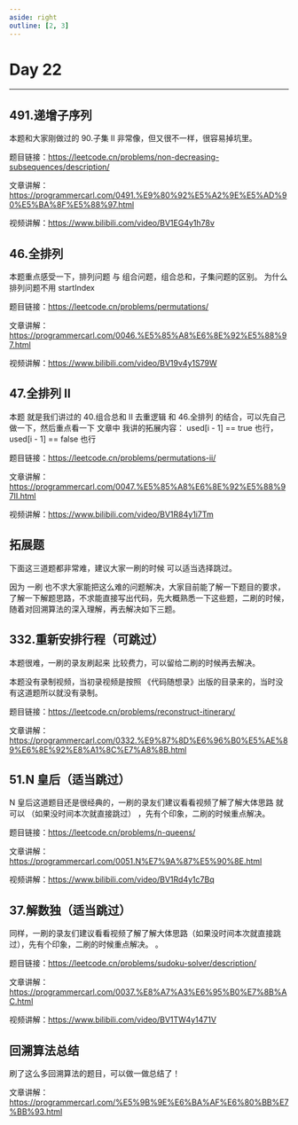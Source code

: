 ```yaml
---
aside: right
outline: [2, 3]
---
```


# Day 22

---

## 491.递增子序列

本题和大家刚做过的 90.子集 II 非常像，但又很不一样，很容易掉坑里。

题目链接：https://leetcode.cn/problems/non-decreasing-subsequences/description/

文章讲解：https://programmercarl.com/0491.%E9%80%92%E5%A2%9E%E5%AD%90%E5%BA%8F%E5%88%97.html

视频讲解：https://www.bilibili.com/video/BV1EG4y1h78v

## 46.全排列

本题重点感受一下，排列问题 与 组合问题，组合总和，子集问题的区别。 为什么排列问题不用 startIndex

题目链接：https://leetcode.cn/problems/permutations/

文章讲解：https://programmercarl.com/0046.%E5%85%A8%E6%8E%92%E5%88%97.html

视频讲解：https://www.bilibili.com/video/BV19v4y1S79W

## 47.全排列 II

本题 就是我们讲过的 40.组合总和 II 去重逻辑 和 46.全排列 的结合，可以先自己做一下，然后重点看一下 文章中 我讲的拓展内容： used[i - 1] == true 也行，used[i - 1] == false 也行

题目链接：https://leetcode.cn/problems/permutations-ii/

文章讲解：https://programmercarl.com/0047.%E5%85%A8%E6%8E%92%E5%88%97II.html

视频讲解：https://www.bilibili.com/video/BV1R84y1i7Tm

## 拓展题

下面这三道题都非常难，建议大家一刷的时候 可以适当选择跳过。

因为 一刷 也不求大家能把这么难的问题解决，大家目前能了解一下题目的要求，了解一下解题思路，不求能直接写出代码，先大概熟悉一下这些题，二刷的时候，随着对回溯算法的深入理解，再去解决如下三题。

## 332.重新安排行程（可跳过）

本题很难，一刷的录友刷起来 比较费力，可以留给二刷的时候再去解决。

本题没有录制视频，当初录视频是按照 《代码随想录》出版的目录来的，当时没有这道题所以就没有录制。

题目链接：https://leetcode.cn/problems/reconstruct-itinerary/

文章讲解：https://programmercarl.com/0332.%E9%87%8D%E6%96%B0%E5%AE%89%E6%8E%92%E8%A1%8C%E7%A8%8B.html

## 51.N 皇后（适当跳过）

N 皇后这道题目还是很经典的，一刷的录友们建议看看视频了解了解大体思路 就可以 （如果没时间本次就直接跳过） ，先有个印象，二刷的时候重点解决。

题目链接：https://leetcode.cn/problems/n-queens/

文章讲解：https://programmercarl.com/0051.N%E7%9A%87%E5%90%8E.html

视频讲解：https://www.bilibili.com/video/BV1Rd4y1c7Bq

## 37.解数独（适当跳过）

同样，一刷的录友们建议看看视频了解了解大体思路（如果没时间本次就直接跳过），先有个印象，二刷的时候重点解决。
。

题目链接：https://leetcode.cn/problems/sudoku-solver/description/

文章讲解：https://programmercarl.com/0037.%E8%A7%A3%E6%95%B0%E7%8B%AC.html

视频讲解：https://www.bilibili.com/video/BV1TW4y1471V

## 回溯算法总结

刷了这么多回溯算法的题目，可以做一做总结了！

文章讲解：https://programmercarl.com/%E5%9B%9E%E6%BA%AF%E6%80%BB%E7%BB%93.html
